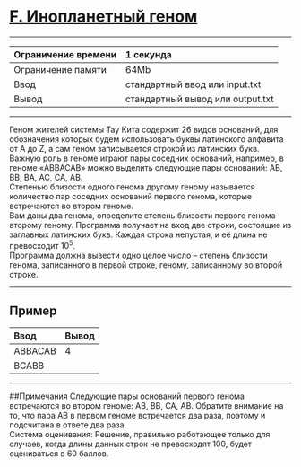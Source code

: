 # [F. Инопланетный геном](https://contest.yandex.ru/contest/27663/problems/F/)

---
| Ограничение времени | 1 секунда |
| :--- |:--- |
| Ограничение памяти | 64Mb |
| Ввод | стандартный ввод или input.txt |
| Вывод | стандартный вывод или output.txt |
---
Геном жителей системы Тау Кита содержит 26 видов оснований, для обозначения которых будем использовать буквы латинского алфавита от A до Z, а сам геном записывается строкой из латинских букв. Важную роль в геноме играют пары соседних оснований, например, в геноме «ABBACAB» можно выделить следующие пары оснований: AB, BB, BA, AC, CA, AB.  
Степенью близости одного генома другому геному называется количество пар соседних оснований первого генома, которые встречаются во втором геноме.  
Вам даны два генома, определите степень близости первого генома второму геному. Программа получает на вход две строки, состоящие из заглавных латинских букв. Каждая строка непустая, и её длина не превосходит 10<sup>5</sup>.  
Программа должна вывести одно целое число – степень близости генома, записанного в первой строке, геному, записанному во второй строке.

---
## Пример

| Ввод | Вывод |
| :--- | :--- |
| ABBACAB | 4 |
| BCABB | |

---
##Примечания
Следующие пары оснований первого генома встречаются во втором геноме: AB, BB, CA, AB. Обратите внимание на то, что пара AB в первом геноме встречается два раза, поэтому и подсчитана в ответе два раза.  
Система оценивания:
Решение, правильно работающее только для случаев, когда длины данных строк не превосходят 100, будет оцениваться в 60 баллов.

